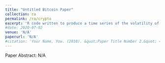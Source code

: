 ```yaml
---
title: "Untitled Bitcoin Paper"
collection: ra
permalink: /ra/crypto
excerpt: 'R code written to produce a time series of the volatility of Bitcoin and the remaining mainstream cryptocurrencies currently on the market (2020). <br/><img src="/images/Figure1-1.png">'
#date: 2020-07-02
venue: 'N/A'
paperurl: 'N/A'
#citation: 'Your Name, You. (2010). &quot;Paper Title Number 2.&quot; <i>Journal 1</i>. 1(2).'
---
```

Paper Abstract: N/A

